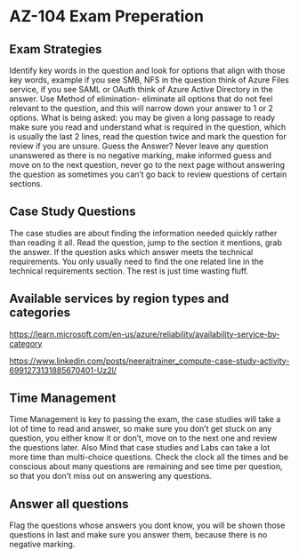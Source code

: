 # AZ-104 Exam Preperation
## Exam Strategies
Identify key words in the question and look for options that align with those key words, example if you see SMB, NFS in the question think of Azure Files service, if you see SAML or OAuth think of Azure Active Directory in the answer.
Use Method of elimination- eliminate all options that do not feel relevant to the question, and this will narrow down your answer to 1 or 2 options.
What is being asked: you may be given a long passage to ready make sure you read and understand what is required in the question, which is usually the last 2 lines, read the question twice and mark the question for review if you are unsure.
Guess the Answer? Never leave any question unanswered as there is no negative marking, make informed guess and move on to the next question, never go to the next page without answering the question as sometimes you can’t go back to review questions of certain sections.

## Case Study Questions
The case studies are about finding the information needed quickly rather than reading it all.
Read the question, jump to the section it mentions, grab the answer.
If the question asks which answer meets the technical requirements. You only usually need to find the one related line in the technical requirements section. The rest is just time wasting fluff.

## Available services by region types and categories

https://learn.microsoft.com/en-us/azure/reliability/availability-service-by-category

https://www.linkedin.com/posts/neerajtrainer_compute-case-study-activity-6991273131885670401-Uz2l/

## Time Management
Time Management is key to passing the exam, the case studies will take a lot of time to read and answer, so make sure you don’t get stuck on any question, you either know it or don’t, move on to the next one and review the questions later. Also Mind that case studies and Labs can take a lot more time than multi-choice questions. Check the clock all the times and be conscious about many questions are remaining and see time per question, so that you don't miss out on answering any questions.

## Answer all questions
Flag the questions whose answers you dont know, you will be shown those questions in last and make sure you answer them, because there is no negative marking.


